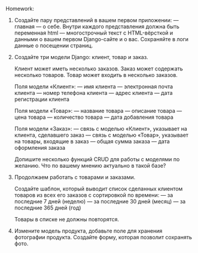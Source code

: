 Homework:
1.   Создайте пару представлений в вашем первом приложении:
    — главная
    — о себе.
    Внутри каждого представления должна быть переменная html — 
    многострочный текст с HTML-вёрсткой и данными о вашем первом Django-сайте и о вас.
    Сохраняйте в логи данные о посещении страниц.
2. Создайте три модели Django: клиент, товар и заказ.

    Клиент может иметь несколько заказов. Заказ может содержать несколько товаров. Товар может входить в несколько заказов.
    
    Поля модели «Клиент»:
    — имя клиента
    — электронная почта клиента
    — номер телефона клиента
    — адрес клиента
    — дата регистрации клиента
    
    Поля модели «Товар»:
    — название товара
    — описание товара
    — цена товара
    — количество товара
    — дата добавления товара
    
    Поля модели «Заказ»:
    — связь с моделью «Клиент», указывает на клиента, сделавшего заказ
    — связь с моделью «Товар», указывает на товары, входящие в заказ
    — общая сумма заказа
    — дата оформления заказа
    
    Допишите несколько функций CRUD для работы с моделями по желанию. 
    Что по вашему мнению актуально в такой базе?
3. Продолжаем работать с товарами и заказами.

    Создайте шаблон, который выводит список сделанных клиентом товаров из всех его заказов с сортировкой по времени:
    — за последние 7 дней (неделю)
    — за последние 30 дней (месяц)
    — за последние 365 дней (год)
    
    Товары в списке не должны повторятся.
4. Измените модель продукта, добавьте поле для хранения фотографии продукта.
Создайте форму, которая позволит сохранять фото.